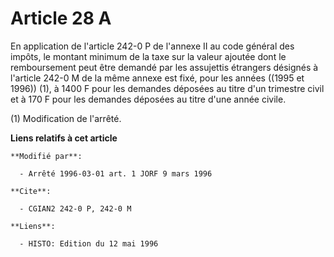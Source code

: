 # Article 28 A

En application de l'article 242-0 P de l'annexe II au code général des impôts, le montant minimum de la taxe sur la valeur
ajoutée dont le remboursement peut être demandé par les assujettis étrangers désignés à l'article 242-0 M de la même annexe
est fixé, pour les années ((1995 et 1996)) (1), à 1400 F pour les demandes déposées au titre d'un trimestre civil et à 170 F
pour les demandes déposées au titre d'une année civile.

(1) Modification de l'arrêté.

**Liens relatifs à cet article**

	**Modifié par**:

	  - Arrêté 1996-03-01 art. 1 JORF 9 mars 1996

	**Cite**:

	  - CGIAN2 242-0 P, 242-0 M

	**Liens**:

	  - HISTO: Edition du 12 mai 1996
